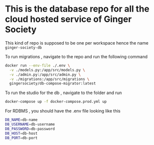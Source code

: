 
# This is the database repo for all the cloud hosted service of Ginger Society

This kind of repo is supposed to be one per workspace hence the name `ginger-society-db`

To run migrations , navigate to the repo and run the following command

```sh
docker run --env-file ./.env \
  -v ./models.py:/app/src/models.py \
  -v ./admin.py:/app/src/admin.py \
  -v ./migrations:/app/src/migrations \
  gingersociety/db-compose-migrator:latest


```

To run the studio for the db , navigate to the folder and run 

```sh
docker-compose up -f docker-compose.prod.yml up
```

For RDBMS , you should have the .env file looking like this

```bash
DB_NAME=db-name
DB_USERNAME=db-username
DB_PASSWORD=db-password
DB_HOST=db-host
DB_PORT=db-port
```

